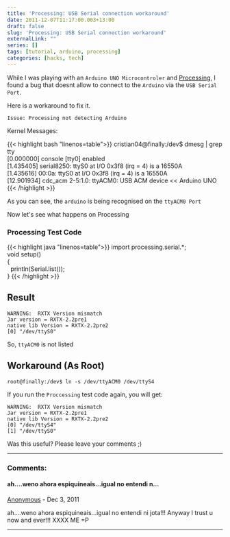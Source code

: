 ```yaml
---
title: 'Processing: USB Serial connection workaround'
date: 2011-12-07T11:17:00.003+13:00
draft: false
slug: 'Processing: USB Serial connection workaround'
externalLink: ""
series: []
tags: [tutorial, arduino, processing]
categories: [hacks, tech]
---
```


While I was playing with an `Arduino UNO Microcontroler` and [Processing](http://processing.org/), I found a bug that doesnt allow to connect to the `Arduino` via the `USB Serial Port`.

Here is a workaround to fix it.

```
Issue: Processing not detecting Arduino
```

Kernel Messages:

{{< highlight bash "linenos=table">}}
cristian04@finally:/dev$ dmesg | grep tty  
[0.000000] console \[tty0\] enabled  
[1.435405] serial8250: ttyS0 at I/O 0x3f8 (irq = 4) is a 16550A  
[1.435616] 00:0a: ttyS0 at I/O 0x3f8 (irq = 4) is a 16550A  
[12.901934] cdc\_acm 2-5:1.0: ttyACM0: USB ACM device << Arduino UNO
{{< /highlight >}}

As you can see, the `arduino` is being recognised on the `ttyACM0 Port`

Now let's see what happens on Processing

### Processing Test Code

{{< highlight java "linenos=table">}}
import processing.serial.*;  
void setup()  
{  
  println(Serial.list());  
}
{{< /highlight >}}


## Result  

```
WARNING:  RXTX Version mismatch  
Jar version = RXTX-2.2pre1  
native lib Version = RXTX-2.2pre2  
[0] "/dev/ttyS0"
```

So, `ttyACM0` is not listed  

## Workaround (As Root) 

```
root@finally:/dev$ ln -s /dev/ttyACM0 /dev/ttyS4 
```

If you run the `Proccessing` test code again, you will get: 

```
WARNING:  RXTX Version mismatch  
Jar version = RXTX-2.2pre1  
native lib Version = RXTX-2.2pre2  
[0] "/dev/ttyS4"  
[1] "/dev/ttyS0"
```

Was this useful? Please leave your comments ;)

---
### Comments:
#### ah....weno ahora espiquineais...igual no entendi n...
[Anonymous](https://www.blogger.com/profile/ "noreply@blogger.com") - <time datetime="2011-12-08T14:18:12.235+13:00">Dec 3, 2011</time>

ah....weno ahora espiquineais...igual no entendi ni jota!!! Anyway I trust u now and ever!!! XXXX ME =P
<hr />
